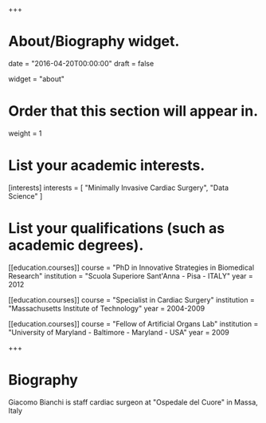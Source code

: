 +++
# About/Biography widget.

date = "2016-04-20T00:00:00"
draft = false

widget = "about"

# Order that this section will appear in.
weight = 1

# List your academic interests.
[interests]
  interests = [
    "Minimally Invasive Cardiac Surgery",
    "Data Science"
  ]

# List your qualifications (such as academic degrees).
[[education.courses]]
  course = "PhD in Innovative Strategies in Biomedical Research"
  institution = "Scuola Superiore Sant'Anna - Pisa - ITALY"
  year = 2012

[[education.courses]]
  course = "Specialist in Cardiac Surgery"
  institution = "Massachusetts Institute of Technology"
  year = 2004-2009

[[education.courses]]
  course = "Fellow of Artificial Organs Lab"
  institution = "University of Maryland - Baltimore - Maryland - USA"
  year = 2009
 
+++

# Biography

Giacomo Bianchi is staff cardiac surgeon at "Ospedale del Cuore" in Massa, Italy
